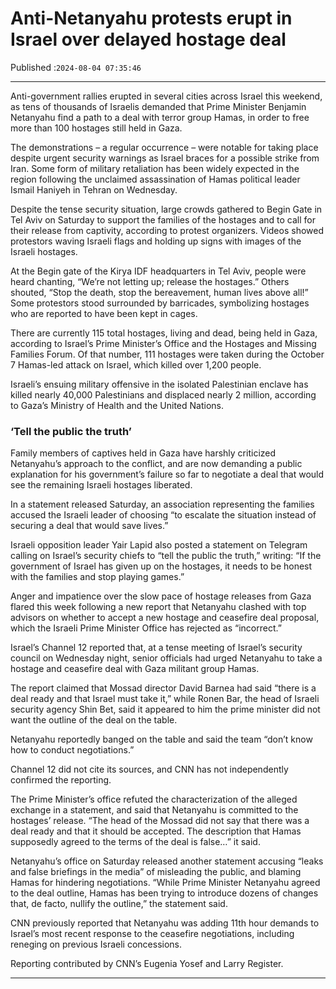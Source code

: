 # Anti-Netanyahu protests erupt in Israel over delayed hostage deal

Published :`2024-08-04 07:35:46`

---

Anti-government rallies erupted in several cities across Israel this weekend, as tens of thousands of Israelis demanded that Prime Minister Benjamin Netanyahu find a path to a deal with terror group Hamas, in order to free more than 100 hostages still held in Gaza.

The demonstrations – a regular occurrence – were notable for taking place despite urgent security warnings as Israel braces for a possible strike from Iran. Some form of military retaliation has been widely expected in the region following the unclaimed assassination of Hamas political leader Ismail Haniyeh in Tehran on Wednesday.

Despite the tense security situation, large crowds gathered to Begin Gate in Tel Aviv on Saturday to support the families of the hostages and to call for their release from captivity, according to protest organizers. Videos showed protestors waving Israeli flags and holding up signs with images of the Israeli hostages.

At the Begin gate of the Kirya IDF headquarters in Tel Aviv, people were heard chanting, “We’re not letting up; release the hostages.” Others shouted, “Stop the death, stop the bereavement, human lives above all!” Some protestors stood surrounded by barricades, symbolizing hostages who are reported to have been kept in cages.

There are currently 115 total hostages, living and dead, being held in Gaza, according to Israel’s Prime Minister’s Office and the Hostages and Missing Families Forum. Of that number, 111 hostages were taken during the October 7 Hamas-led attack on Israel, which killed over 1,200 people.

Israeli’s ensuing military offensive in the isolated Palestinian enclave has killed nearly 40,000 Palestinians and displaced nearly 2 million, according to Gaza’s Ministry of Health and the United Nations.

### ‘Tell the public the truth’

Family members of captives held in Gaza have harshly criticized Netanyahu’s approach to the conflict, and are now demanding a public explanation for his government’s failure so far to negotiate a deal that would see the remaining Israeli hostages liberated.

In a statement released Saturday, an association representing the families accused the Israeli leader of choosing “to escalate the situation instead of securing a deal that would save lives.”

Israeli opposition leader Yair Lapid also posted a statement on Telegram calling on Israel’s security chiefs to “tell the public the truth,” writing: “If the government of Israel has given up on the hostages, it needs to be honest with the families and stop playing games.”

Anger and impatience over the slow pace of hostage releases from Gaza flared this week following a new report that Netanyahu clashed with top advisors on whether to accept a new hostage and ceasefire deal proposal, which the Israeli Prime Minister Office has rejected as “incorrect.”

Israel’s Channel 12 reported that, at a tense meeting of Israel’s security council on Wednesday night, senior officials had urged Netanyahu to take a hostage and ceasefire deal with Gaza militant group Hamas.

The report claimed that Mossad director David Barnea had said “there is a deal ready and that Israel must take it,” while Ronen Bar, the head of Israeli security agency Shin Bet, said it appeared to him the prime minister did not want the outline of the deal on the table.

Netanyahu reportedly banged on the table and said the team “don’t know how to conduct negotiations.”

Channel 12 did not cite its sources, and CNN has not independently confirmed the reporting.

The Prime Minister’s office refuted the characterization of the alleged exchange in a statement, and said that Netanyahu is committed to the hostages’ release. “The head of the Mossad did not say that there was a deal ready and that it should be accepted. The description that Hamas supposedly agreed to the terms of the deal is false…” it said.

Netanyahu’s office on Saturday released another statement accusing “leaks and false briefings in the media” of misleading the public, and blaming Hamas for hindering negotiations. “While Prime Minister Netanyahu agreed to the deal outline, Hamas has been trying to introduce dozens of changes that, de facto, nullify the outline,” the statement said.

CNN previously reported that Netanyahu was adding 11th hour demands to Israel’s most recent response to the ceasefire negotiations, including reneging on previous Israeli concessions.

Reporting contributed by CNN’s Eugenia Yosef and Larry Register.

---

